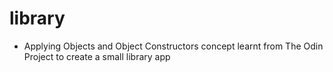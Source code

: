 # library
* Applying Objects and Object Constructors concept learnt from The Odin Project to create a small library app